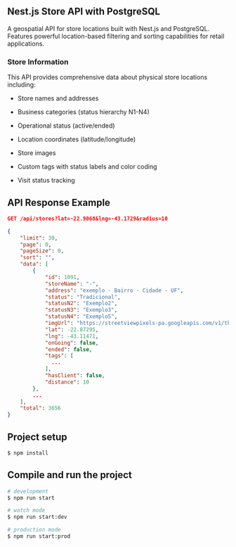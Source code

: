 ## Nest.js Store API with PostgreSQL

A geospatial API for store locations built with Nest.js and PostgreSQL. Features powerful location-based filtering and sorting capabilities for retail applications.

### Store Information
This API provides comprehensive data about physical store locations including:

- Store names and addresses

- Business categories (status hierarchy N1-N4)

- Operational status (active/ended)

- Location coordinates (latitude/longitude)

- Store images

- Custom tags with status labels and color coding

- Visit status tracking

## API Response Example

``` json
GET /api/stores?lat=-22.9068&lng=-43.1729&radius=10

{
    "limit": 30,
    "page": 0,
    "pageSize": 0,
    "sort": "",
    "data": [
        {
            "id": 1091,
            "storeName": "-",
            "address": "exemplo - Bairro - Cidade - UF",
            "status": "Tradicional",
            "statusN2": "Exemplo2",
            "statusN3": "Exemplo3",
            "statusN4": "Exemplo5",
            "imgUrl": "https://streetviewpixels-pa.googleapis.com/v1/thumbnail?panoid=FvvgvgI5QgnKeRYVsvx6sQ&cb_client=search.gws-prod.gps&w=408&h=240&yaw=173.81546&pitch=0&thumbfov=100",
            "lat": -22.87295,
            "lng": -43.11471,
            "onGoing": false,
            "ended": false,
            "tags": [
              ...
            ],
            "hasClient": false,
            "distance": 10
        },
        ...
    ],
    "total": 3656
}
```

## Project setup

```bash
$ npm install
```

## Compile and run the project

```bash
# development
$ npm run start

# watch mode
$ npm run start:dev

# production mode
$ npm run start:prod
```
